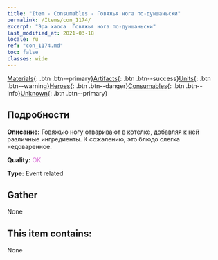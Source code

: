 ```yaml
---
title: "Item - Consumables - Говяжья нога по-дуншаньски"
permalink: /Items/con_1174/
excerpt: "Эра хаоса  Говяжья нога по-дуншаньски"
last_modified_at: 2021-03-18
locale: ru
ref: "con_1174.md"
toc: false
classes: wide
---
```

 [Materials](/ru/Items/){: .btn .btn--primary}[Artifacts](/ru/Items/Artifacts/){: .btn .btn--success}[Units](/ru/Items/Units/){: .btn .btn--warning}[Heroes](/ru/Items/Heroes/){: .btn .btn--danger}[Consumables](/ru/Items/Consumables/){: .btn .btn--info}[Unknown](/ru/Items/Unknown/){: .btn .btn--primary}

## Подробности
 **Описание:** Говяжью ногу отваривают в котелке, добавляя к ней различные ингредиенты. К сожалению, это блюдо слегка недоваренное.

 **Quality:** <span style="color: #DA70D6">OK</span>

 **Type:** Event related

## Gather

  None

## This item contains:

  None

